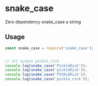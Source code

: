 # snake_case

Zero dependency snake_case a string

## Usage

```js
const snake_case = require('snake_case');


// all output pickle_rick
console.log(snake_case('PickleRick'));
console.log(snake_case('pickleRick'));
console.log(snake_case('PICKLERick'));
console.log(snake_case('pickle_rick'));
```
